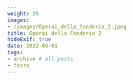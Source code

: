 ```yaml
---
weight: 20
images:
- /images/Operai_della_fonderia_2.jpeg
title: Operai della Fonderia 2
hideExif: true
date: 2022-09-01
tags:
- archive # all posts
- ferro
---
```

